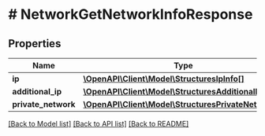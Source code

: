 # # NetworkGetNetworkInfoResponse

## Properties

Name | Type | Description | Notes
------------ | ------------- | ------------- | -------------
**ip** | [**\OpenAPI\Client\Model\StructuresIpInfo[]**](StructuresIpInfo.md) |  | [optional]
**additional_ip** | [**\OpenAPI\Client\Model\StructuresAdditionalIpInfo[]**](StructuresAdditionalIpInfo.md) |  | [optional]
**private_network** | [**\OpenAPI\Client\Model\StructuresPrivateNetwork[]**](StructuresPrivateNetwork.md) |  | [optional]

[[Back to Model list]](../../README.md#models) [[Back to API list]](../../README.md#endpoints) [[Back to README]](../../README.md)
